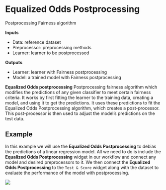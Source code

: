 Equalized Odds Postprocessing
================
Postprocessing Fairness algorithm

**Inputs**

- Data: reference dataset
- Preprocessor: preprocessing methods
- Learner: learner to be postprocessed

**Outputs**

- Learner: learner with Fairness postprocessing
- Model: a trained model with Fairness postprocessing

**Equalized Odds postprocessing** Postprocessing fairness algorithm which modifies the predictions of any given classifier to meet certain fairness criteria. It works by first fitting the learner to the training data, creating a model, and using it to get the predictions. It uses these predictions to fit the Equalized Odds Postprocessing algorithm, which creates a post-processor. This post-processor is then used to adjust the model’s predictions on the test data.

Example
-------

In this example we will use the **Equalized Odds Postprocessing** to debias the predictions of a linear regression model. All we need to do is include the **Equalized Odds Postprocessing** widget in our workflow and connect any model and desired preprocessors to it. We then connect the **Equalized Odds Postprocessing** to the `Test & Score` widget along with the dataset to evaluate the performance of the model with postprocessing.

![](images/equal-odds-postprocessing-example.png)